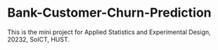 # Bank-Customer-Churn-Prediction
This is the mini project for Applied Statistics and Experimental Design, 20232, SoICT, HUST.
